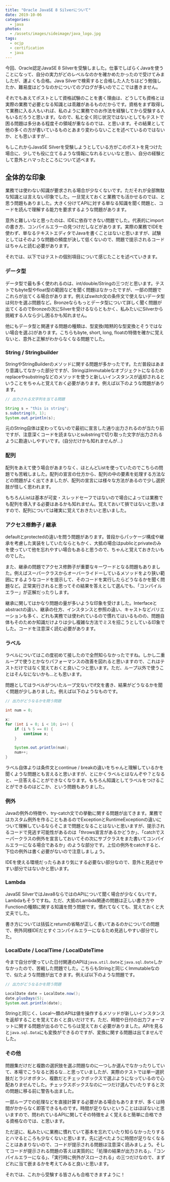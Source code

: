 ```yaml
---
title: "Oracle JavaSE 8 Silverについて"
date: 2019-10-06
categories: 
  - java
photos:
  - /assets/images/sideimage/java_logo.jpg
tags:
  - ocjp
  - certification
  - java
---
```


今回、Oracle認定JavaSE 8 Silverを受験しました。仕事でしばらくJavaを使うことになって、自分の実力がどのレベルなのかを確かめたかったので受けてみましたが、運よくも合格。Java Silverで検索すると合格した人たちはどう勉強したか、難易度はどうなのかについてのブログが多いのでここでは書きません。

それでもあえてポストとして資格試験のことを書く理由は、どうしても資格とは実際の業務で必要となる知識とは乖離があるものだからです。資格をまず取得して業務に入る人もいれば、私のように業務でのお作法を経験してから受験する人もいるだろうと思います。なので、私と全く同じ状況ではないとしてもテストで困る問題は多分ある程度その領域が重なるのでは、と思います。その結果として他の多くの方が書いているものとあまり変わらないことを述べているのではないか、とも思いますが…

もしこれからJavaSE Silverを受験しようとしている方がこのポストを見つけた場合に、少しでも役に立てるような情報になれるといいなと思い、自分の経験として意外とハマったところについて述べます。

## 全体的な印象

業務では使わない知識が要求される場合が少なくないです。ただそれが全部無駄な知識とは言えない印象でした。一旦覚えておくと業務でも活かせるのでは、と思う問題もありました。大きく分けてAPIに対する単なる知識を聞く問題と、コードを読んで理解する能力を要求するような問題があります。

意外と難しいなと思ったのは、IDEに依存できない問題でした。代表的にimportの書き方、コンパイルエラーの見つけだしなどがあります。実際の業務でIDEを使わず、単なるテキストエディタでJavaを書くことはないと思いますが、試験としてはそのような問題の頻度が決して低くないので、問題で提示されるコードはちゃんと読む必要があります。

それでは、以下ではテストの個別項目について感じたことを述べていきます。

### データ型

データ型で最も多く使われるのは、int/double/Stringの三つだと思います。テストでもbyte型やfloat型の範囲などを聞く問題はなかったですが、一部の問題でこれらが出てくる場合があります。例えばswitch文の条件文で使えないデータ型は何かを選ぶ問題など。Bronzeならもっとデータ型について詳しく聞く問題が出てくるのでBronzeの次にSilverを受けるならともかく、私みたいにSilverから挑戦する人なら少し困るかも知れません。

他にもデータ型と関連する問題の種類は、型変換(暗黙的な型変換とそうではない場合を選ぶ)があります。こちらもbyte, short, long, floatの特徴を確かに覚えないと、意外と正解がわからなくなる問題でした。

### String / Stringbuilder

StringやStringBuilderのメソッドに関する問題が多かったです。ただ普段はあまり意識してなかった部分ですが、StringはImmutableなオブジェクトになるためreplaceやsubstringなどのメソッドを使うと新しいインスタンスが返却されるということをちゃんと覚えておく必要があります。例えば以下のような問題があります。

```java
// 出力される文字列を当てる問題

String s = "this is string";
s.substring(0, 1);
System.out.println(s);
```

元のString自体は変わってないので最初に宣言した通り出力されるのが当たり前ですが、注意深くコードを読まないとsubstringで切り取った文字が出力されるように勘違いしやすいです。(自分だけかも知れませんが…)

### 配列

配列をあえて使う場合があまりなく、ほとんどListを使っていたのでこちらの問題でも苦戦しました。配列の宣言の仕方から、配列の中の要素を処理する方法などの問題がよく出てきましたが、配列の宣言には様々な方法があるので少し選択肢が怪しく思われます。

もちろんListは基本が可変・スレッドセーフではないので場合によっては業務でも配列を導入する必要はあるかも知れません。覚えておいて損ではないと思いますので、配列については確実に覚えておきたいと思いました。

### アクセス修飾子 / 継承

defaultとprotectedの違いを問う問題があります。普段からパッケージ構成や継承を考慮した実装をしていたならともかく、大抵の場合はpublicとprivateのみを使っていて他を忘れやすい場合もあると思うので、ちゃんと覚えておきたいものでした。

また、継承の問題でアクセス修飾子が重要なキーワードとなる問題もありました。例えばスーパークラスからオーバーライドーしているメソッドをより狭い範囲にするようなコードを提示して、そのコードを実行したらどうなるかを聞く問題など。正常実行されると思ってその結果を答えとして選んでも、「コンパイルエラー」が正解だったりします。

継承に関してはかなり問題の量が多いような印象を受けました。Interfaceとabstractの違い、継承の仕方、インスタンスと参照の違い、キャストなどバリエーションも多く、どれも実務では使われているので慣れてはいるものの、問題自体もそのためか知識だけよりは少し複雑な方法でミスを招こうとしている印象でした。コードを注意深く読む必要があります。

### ラベル

ラベルについてはこの度初めて接したので全然知らなかったですね。しかし二重ループで使うとかなりパフォーマンスの改善を図れると思いますので、これはテストだけではなく覚えておくと良いこつと思います。ただ、ループ以外で使うことはそんなにないかも…とも思います。

問題としてはラベルがついたループ文ないでif文を書き、結果がどうなるかを聞く問題が少しありました。例えば以下のようなものです。

```java
// 出力がどうなるかを問う問題

int num = 0;

x:
for (int i = 0; i < 10; i++) {
    if (i % 5 == 0) {
        continue x;
    }

    System.out.println(num);
    num++;
}
```

ラベル自体よりは条件文とcontinue / breakの違いをちゃんと理解しているかを聞くような問題とも言えると思いますが、とにかくラベルとはなんぞや？となると、一旦答えることができなくなります。もちろん知識としてラベルをつけることができるのはどこか、という問題もありました。

### 例外

Javaの例外の特徴や、try-catch文での挙動に関する問題が出てきます。業務ではカスタム例外を作ることもあるのでExceptionとRuntimeExceptionの違いについて理解しているならそこまで問題となることはないと思いますが、提示されるコードで見逃す可能性があるのは「throws宣言があるかどうか」、「catchでスーパークラスの例外を宣言しておいてその次にサブクラスをまた書いてコンパイルエラーになる場合であるか」のような部分です。上位の例外をcatchすると、下位の例外は書く必要がないので注意しましょう。

IDEを使える環境だったらあまり気にする必要ない部分なので、意外と見逃せやすい部分ではないかと思います。

### Lambda

JavaSE SilverではJava8ならではのAPIについて聞く場合が少なくないです。Lambdaもそうですね。ただ、大抵のLambda関連の問題は正しい書き方やFunctionの種類に関する知識を問う問題です。慣れてなくても、覚えておくと大丈夫でした。

書き方については括弧とreturnの省略が正しく書いてあるのかについての問題で、例外同様IDEだとすぐコンパイルエラーになるため見逃しやすい部分でした。

### LocalDate / LocalTime / LocalDateTime 

今まで自分が使っていた日付関連のAPIは`java.util.Date`と`java.sql.Date`しかなかったので、苦戦した問題でした。こちらもStringと同じくImmutableなので、似たような問題が出てきます。例えば以下のような問題です。

```java
// 出力がどうなるかを問う問題

LocalDate date = LocalDate.now();
date.plusDays(5);
System.out.println(date);
```

Stringと同じく、Local〜類のAPIは値を操作するメソッドが新しいインスタンスを返却することを覚えておくと良いだけです。ただ、時間や日付の出力フォーマットに関する問題が出るのでこちらは覚えておく必要がありました。APIを見ると`java.sql.Data`にも変換ができるのですが、変換に関する問題は出てませんでした。

### その他

問題集だけだと複数の選択肢を選ぶ問題なのに一つしか選んでなかったりしていて、本場でこうなると困るな…と思っていましたが、実際のテストでは単一選択肢だとラジオボタン、複数だとチェックボックスで選ぶようになっているので心配ありませんでした。チェックスボックスなのに一つだけ選んでいたりすると次の問題に移る前に警告も出ました。

一部ループでの処理などを直接計算する必要がある場合もありますが、多くは時間がかからなく即答できるものです。時間が足りないということはほぼないと思いますので、問われているAPIに関してその特徴をよく覚えると簡単に合格できる資格なのでは、と思います。

ただ逆に、私みたいに業務に慣れていて基本を忘れていたり知らなかったりするとハマるところも少なくないと思います。先に述べたように時間が足りなくなることはあまりないので、コードが提示される問題は注意深く読みましょう。そしてコードが提示される問題の答えは実質的に「処理の結果が出力される」、「コンパイルエラーになる」、「実行時に例外がスローされる」の三つだけなので、まずどれに当て嵌まるかを考えてみると良いと思います。

それでは、これから受験する皆さんも合格できますように！